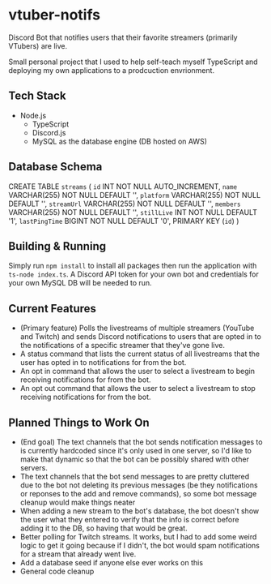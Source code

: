 # vtuber-notifs
Discord Bot that notifies users that their favorite streamers (primarily VTubers) are live.

Small personal project that I used to help self-teach myself TypeScript and deploying my own applications to a prodcuction envrionment.

## Tech Stack
- Node.js
  - TypeScript
  - Discord.js
  - MySQL as the database engine (DB hosted on AWS)

## Database Schema
  CREATE TABLE `streams` (
    `id` INT NOT NULL AUTO_INCREMENT,
    `name` VARCHAR(255) NOT NULL DEFAULT '',
    `platform` VARCHAR(255) NOT NULL DEFAULT '',
    `streamUrl` VARCHAR(255) NOT NULL DEFAULT '',
    `members` VARCHAR(255) NOT NULL DEFAULT '',
    `stillLive` INT NOT NULL DEFAULT '1',
    `lastPingTime` BIGINT NOT NULL DEFAULT '0',
    PRIMARY KEY (`id`)
  )
  
## Building & Running
Simply run `npm install` to install all packages then run the application with `ts-node index.ts`. A Discord API token for your own bot and credentials for your own MySQL DB will be needed to run.

## Current Features
- (Primary feature) Polls the livestreams of multiple streamers (YouTube and Twitch) and sends Discord notifications to users that are opted in to the notifications of a specific streamer that they've gone live.
- A status command that lists the current status of all livestreams that the user has opted in to notifications for from the bot.
- An opt in command that allows the user to select a livestream to begin receiving notifications for from the bot.
- An opt out command that allows the user to select a livestream to stop receiving notifications for from the bot.

## Planned Things to Work On
- (End goal) The text channels that the bot sends notification messages to is currently hardcoded since it's only used in one server, so I'd like to make that dynamic so that the bot can be possibly shared with other servers.
- The text channels that the bot send messages to are pretty cluttered due to the bot not deleting its previous messages (be they notifications or reponses to the add and remove commands), so some bot message cleanup would make things neater
- When adding a new stream to the bot's database, the bot doesn't show the user what they entered to verify that the info is correct before adding it to the DB, so having that would be great.
- Better polling for Twitch streams. It works, but I had to add some weird logic to get it going because if I didn't, the bot would spam notifications for a stream that already went live.
- Add a database seed if anyone else ever works on this
- General code cleanup

